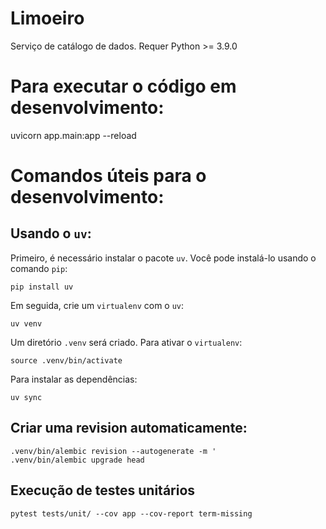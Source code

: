 # Limoeiro

Serviço de catálogo de dados.
Requer Python >= 3.9.0

# Para executar o código em desenvolvimento:
uvicorn app.main:app --reload

# Comandos úteis para o desenvolvimento:

## Usando o `uv`:

Primeiro, é necessário instalar o pacote `uv`. Você pode instalá-lo usando o comando `pip`:

```
pip install uv
```

Em seguida, crie um `virtualenv` com o `uv`:
```
uv venv
```

Um diretório `.venv` será criado. Para ativar o `virtualenv`:
```
source .venv/bin/activate
```

Para instalar as dependências:
```
uv sync
```

## Criar uma revision automaticamente:
```
.venv/bin/alembic revision --autogenerate -m '
.venv/bin/alembic upgrade head
```

## Execução de testes unitários
```
pytest tests/unit/ --cov app --cov-report term-missing
```
